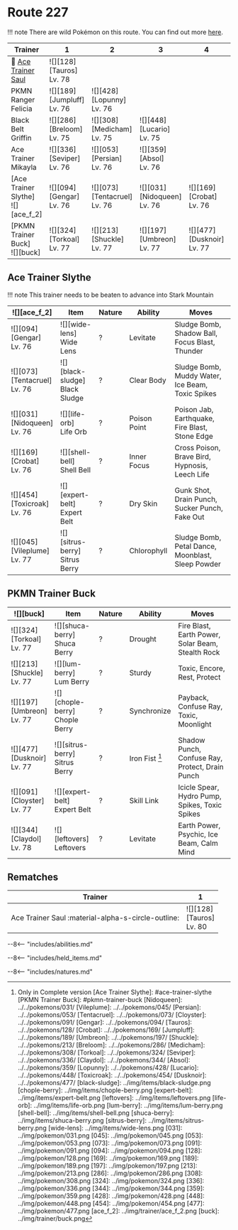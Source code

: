 # Route 227

!!! note
    There are wild Pokémon on this route. You can find out more [here](../../wild_pokemon/route_227/).


Trainer                                 | 1                                | 2                                  | 3                                 | 4                                | 5                                 | 6
---                                     | ---                              | ---                                | ---                               | ---                              | ---                               | ---
:repeat: [Ace Trainer Saul](#rematches) | ![][128]<br>[Tauros]<br>Lv. 78   | &nbsp;                             | &nbsp;                            | &nbsp;                           | &nbsp;                            | &nbsp;
PKMN Ranger Felicia                     | ![][189]<br>[Jumpluff]<br>Lv. 76 | ![][428]<br>[Lopunny]<br>Lv. 76    | &nbsp;                            | &nbsp;                           | &nbsp;                            | &nbsp;
Black Belt Griffin                      | ![][286]<br>[Breloom]<br>Lv. 75  | ![][308]<br>[Medicham]<br>Lv. 75   | ![][448]<br>[Lucario]<br>Lv. 75   | &nbsp;                           | &nbsp;                            | &nbsp;
Ace Trainer Mikayla                     | ![][336]<br>[Seviper]<br>Lv. 76  | ![][053]<br>[Persian]<br>Lv. 76    | ![][359]<br>[Absol]<br>Lv. 76     | &nbsp;                           | &nbsp;                            | &nbsp;
[Ace Trainer Slythe]<br>![][ace_f_2]    | ![][094]<br>[Gengar]<br>Lv. 76   | ![][073]<br>[Tentacruel]<br>Lv. 76 | ![][031]<br>[Nidoqueen]<br>Lv. 76 | ![][169]<br>[Crobat]<br>Lv. 76   | ![][454]<br>[Toxicroak]<br>Lv. 76 | ![][045]<br>[Vileplume]<br>Lv. 77
[PKMN Trainer Buck]<br>![][buck]        | ![][324]<br>[Torkoal]<br>Lv. 77  | ![][213]<br>[Shuckle]<br>Lv. 77    | ![][197]<br>[Umbreon]<br>Lv. 77   | ![][477]<br>[Dusknoir]<br>Lv. 77 | ![][091]<br>[Cloyster]<br>Lv. 77  | ![][344]<br>[Claydol]<br>Lv. 78

## Ace Trainer Slythe

!!! note
    This trainer needs to be beaten to advance into Stark Mountain

![][ace_f_2]                       | Item                              | Nature | Ability      | Moves
---                                | ---                               | ---    | ---          | ---
![][094]<br>[Gengar]<br>Lv. 76     | ![][wide-lens]<br>Wide Lens       | ?      | Levitate     | Sludge Bomb,  Shadow Ball, Focus Blast,  Thunder
![][073]<br>[Tentacruel]<br>Lv. 76 | ![][black-sludge]<br>Black Sludge | ?      | Clear Body   | Sludge Bomb,  Muddy Water, Ice Beam,     Toxic Spikes
![][031]<br>[Nidoqueen]<br>Lv. 76  | ![][life-orb]<br>Life Orb         | ?      | Poison Point | Poison Jab,   Earthquake,  Fire Blast,   Stone Edge
![][169]<br>[Crobat]<br>Lv. 76     | ![][shell-bell]<br>Shell Bell     | ?      | Inner Focus  | Cross Poison, Brave Bird,  Hypnosis,     Leech Life
![][454]<br>[Toxicroak]<br>Lv. 76  | ![][expert-belt]<br>Expert Belt   | ?      | Dry Skin     | Gunk Shot,    Drain Punch, Sucker Punch, Fake Out
![][045]<br>[Vileplume]<br>Lv. 77  | ![][sitrus-berry]<br>Sitrus Berry | ?      | Chlorophyll  | Sludge Bomb,  Petal Dance, Moonblast,    Sleep Powder

## PKMN Trainer Buck

![][buck]                        | Item                              | Nature | Ability        | Moves
---                              | ---                               | ---    | ---            | ---
![][324]<br>[Torkoal]<br>Lv. 77  | ![][shuca-berry]<br>Shuca Berry   | ?      | Drought        | Fire Blast, Earth Power, Solar Beam, Stealth Rock
![][213]<br>[Shuckle]<br>Lv. 77  | ![][lum-berry]<br>Lum Berry       | ?      | Sturdy         | Toxic, Encore, Rest, Protect
![][197]<br>[Umbreon]<br>Lv. 77  | ![][chople-berry]<br>Chople Berry | ?      | Synchronize    | Payback, Confuse Ray, Toxic, Moonlight
![][477]<br>[Dusknoir]<br>Lv. 77 | ![][sitrus-berry]<br>Sitrus Berry | ?      | Iron Fist [^1] | Shadow Punch, Confuse Ray, Protect, Drain Punch
![][091]<br>[Cloyster]<br>Lv. 77 | ![][expert-belt]<br>Expert Belt   | ?      | Skill Link     | Icicle Spear, Hydro Pump, Spikes, Toxic Spikes
![][344]<br>[Claydol]<br>Lv. 78  | ![][leftovers]<br>Leftovers       | ?      | Levitate       | Earth Power, Psychic, Ice Beam, Calm Mind

## Rematches

Trainer                                            | 1
---                                                | ---
Ace Trainer Saul :material-alpha-s-circle-outline: | ![][128]<br>[Tauros]<br>Lv. 80

--8<-- "includes/abilities.md"

--8<-- "includes/held_items.md"

--8<-- "includes/natures.md"

[^1]: Only in Complete version
[Ace Trainer Slythe]: #ace-trainer-slythe
[PKMN Trainer Buck]: #pkmn-trainer-buck
[Nidoqueen]: ../../pokemons/031/
[Vileplume]: ../../pokemons/045/
[Persian]: ../../pokemons/053/
[Tentacruel]: ../../pokemons/073/
[Cloyster]: ../../pokemons/091/
[Gengar]: ../../pokemons/094/
[Tauros]: ../../pokemons/128/
[Crobat]: ../../pokemons/169/
[Jumpluff]: ../../pokemons/189/
[Umbreon]: ../../pokemons/197/
[Shuckle]: ../../pokemons/213/
[Breloom]: ../../pokemons/286/
[Medicham]: ../../pokemons/308/
[Torkoal]: ../../pokemons/324/
[Seviper]: ../../pokemons/336/
[Claydol]: ../../pokemons/344/
[Absol]: ../../pokemons/359/
[Lopunny]: ../../pokemons/428/
[Lucario]: ../../pokemons/448/
[Toxicroak]: ../../pokemons/454/
[Dusknoir]: ../../pokemons/477/
[black-sludge]: ../img/items/black-sludge.png
[chople-berry]: ../img/items/chople-berry.png
[expert-belt]: ../img/items/expert-belt.png
[leftovers]: ../img/items/leftovers.png
[life-orb]: ../img/items/life-orb.png
[lum-berry]: ../img/items/lum-berry.png
[shell-bell]: ../img/items/shell-bell.png
[shuca-berry]: ../img/items/shuca-berry.png
[sitrus-berry]: ../img/items/sitrus-berry.png
[wide-lens]: ../img/items/wide-lens.png
[031]: ../img/pokemon/031.png
[045]: ../img/pokemon/045.png
[053]: ../img/pokemon/053.png
[073]: ../img/pokemon/073.png
[091]: ../img/pokemon/091.png
[094]: ../img/pokemon/094.png
[128]: ../img/pokemon/128.png
[169]: ../img/pokemon/169.png
[189]: ../img/pokemon/189.png
[197]: ../img/pokemon/197.png
[213]: ../img/pokemon/213.png
[286]: ../img/pokemon/286.png
[308]: ../img/pokemon/308.png
[324]: ../img/pokemon/324.png
[336]: ../img/pokemon/336.png
[344]: ../img/pokemon/344.png
[359]: ../img/pokemon/359.png
[428]: ../img/pokemon/428.png
[448]: ../img/pokemon/448.png
[454]: ../img/pokemon/454.png
[477]: ../img/pokemon/477.png
[ace_f_2]: ../img/trainer/ace_f_2.png
[buck]: ../img/trainer/buck.png
